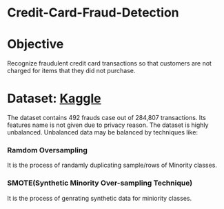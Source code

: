 # Credit-Card-Fraud-Detection

# Objective
Recognize fraudulent credit card transactions so that customers are not charged for items that they did not purchase.

# Dataset: [Kaggle](https://www.kaggle.com/mlg-ulb/creditcardfraud)
The dataset contains 492 frauds case out of 284,807 transactions. Its features name is not given due to privacy reason. The dataset is highly unbalanced. Unbalanced data may be balanced by techniques like:
<h3>Ramdom Oversampling</h3> 
It is the process of randamly duplicating sample/rows of Minority classes.

<h3>SMOTE(Synthetic Minority Over-sampling Technique) </h3>
It is the process of genrating synthetic data for miniority classes.






